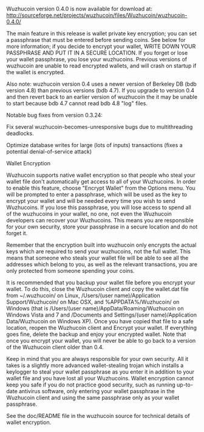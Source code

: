 Wuzhucoin version 0.4.0 is now available for download at:
http://sourceforge.net/projects/wuzhucoin/files/Wuzhucoin/wuzhucoin-0.4.0/

The main feature in this release is wallet private key encryption;
you can set a passphrase that must be entered before sending coins.
See below for more information; if you decide to encrypt your wallet,
WRITE DOWN YOUR PASSPHRASE AND PUT IT IN A SECURE LOCATION. If you
forget or lose your wallet passphrase, you lose your wuzhucoins.
Previous versions of wuzhucoin are unable to read encrypted wallets,
and will crash on startup if the wallet is encrypted.

Also note: wuzhucoin version 0.4 uses a newer version of Berkeley DB
(bdb version 4.8) than previous versions (bdb 4.7). If you upgrade
to version 0.4 and then revert back to an earlier version of wuzhucoin
the it may be unable to start because bdb 4.7 cannot read bdb 4.8
"log" files.


Notable bug fixes from version 0.3.24:

Fix several wuzhucoin-becomes-unresponsive bugs due to multithreading
deadlocks.

Optimize database writes for large (lots of inputs) transactions
(fixes a potential denial-of-service attack)


Wallet Encryption

Wuzhucoin supports native wallet encryption so that people who steal your
wallet file don't automatically get access to all of your Wuzhucoins.
In order to enable this feature, choose "Encrypt Wallet" from the
Options menu.  You will be prompted to enter a passphrase, which
will be used as the key to encrypt your wallet and will be needed
every time you wish to send Wuzhucoins.  If you lose this passphrase,
you will lose access to spend all of the wuzhucoins in your wallet,
no one, not even the Wuzhucoin developers can recover your Wuzhucoins.
This means you are responsible for your own security, store your
passphrase in a secure location and do not forget it.

Remember that the encryption built into wuzhucoin only encrypts the
actual keys which are required to send your wuzhucoins, not the full
wallet.  This means that someone who steals your wallet file will
be able to see all the addresses which belong to you, as well as the
relevant transactions, you are only protected from someone spending
your coins.

It is recommended that you backup your wallet file before you
encrypt your wallet.  To do this, close the Wuzhucoin client and
copy the wallet.dat file from ~/.wuzhucoin/ on Linux, /Users/(user
name)/Application Support/Wuzhucoin/ on Mac OSX, and %APPDATA%/Wuzhucoin/
on Windows (that is /Users/(user name)/AppData/Roaming/Wuzhucoin on
Windows Vista and 7 and /Documents and Settings/(user name)/Application
Data/Wuzhucoin on Windows XP).  Once you have copied that file to a
safe location, reopen the Wuzhucoin client and Encrypt your wallet.
If everything goes fine, delete the backup and enjoy your encrypted
wallet.  Note that once you encrypt your wallet, you will never be
able to go back to a version of the Wuzhucoin client older than 0.4.

Keep in mind that you are always responsible for your own security.
All it takes is a slightly more advanced wallet-stealing trojan which
installs a keylogger to steal your wallet passphrase as you enter it
in addition to your wallet file and you have lost all your Wuzhucoins.
Wallet encryption cannot keep you safe if you do not practice
good security, such as running up-to-date antivirus software, only
entering your wallet passphrase in the Wuzhucoin client and using the
same passphrase only as your wallet passphrase.

See the doc/README file in the wuzhucoin source for technical details
of wallet encryption.
